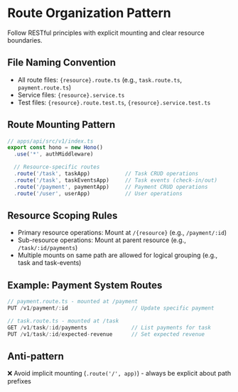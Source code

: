 # Route Organization Pattern

Follow RESTful principles with explicit mounting and clear resource boundaries.

## File Naming Convention

- All route files: `{resource}.route.ts` (e.g., `task.route.ts`, `payment.route.ts`)
- Service files: `{resource}.service.ts`
- Test files: `{resource}.route.test.ts`, `{resource}.service.test.ts`

## Route Mounting Pattern

```typescript
// apps/api/src/v1/index.ts
export const hono = new Hono()
  .use('*', authMiddleware)

  // Resource-specific routes
  .route('/task', taskApp)           // Task CRUD operations
  .route('/task', taskEventsApp)     // Task events (check-in/out)
  .route('/payment', paymentApp)     // Payment CRUD operations
  .route('/user', userApp)           // User operations
```

## Resource Scoping Rules

- Primary resource operations: Mount at `/{resource}` (e.g., `/payment/:id`)
- Sub-resource operations: Mount at parent resource (e.g., `/task/:id/payments`)
- Multiple mounts on same path are allowed for logical grouping (e.g., task and task-events)

## Example: Payment System Routes

```typescript
// payment.route.ts - mounted at /payment
PUT /v1/payment/:id                    // Update specific payment

// task.route.ts - mounted at /task
GET /v1/task/:id/payments              // List payments for task
PUT /v1/task/:id/expected-revenue      // Set expected revenue
```

## Anti-pattern

❌ Avoid implicit mounting (`.route('/', app)`) - always be explicit about path prefixes
